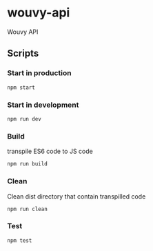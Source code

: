 # wouvy-api

Wouvy API

## Scripts

### Start in production
```
npm start
```

### Start in development
```
npm run dev
```

### Build
transpile ES6 code to JS code
```
npm run build
```

### Clean
Clean dist directory that contain transpilled code
```
npm run clean
```

### Test
```
npm test
```
